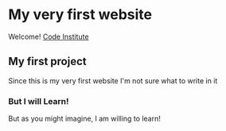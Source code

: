 # My very first website

Welcome! [Code Institute](https://codeinstitute.net)

## My first project
Since this is my very first website I'm not sure what to write in it

### But I will Learn!
But as you might imagine, I am willing to learn!

